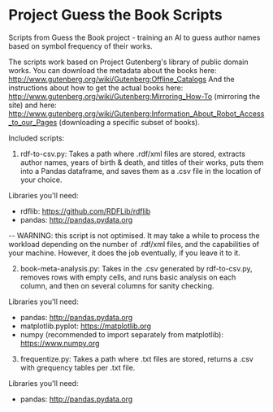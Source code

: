 # Project Guess the Book Scripts
Scripts from Guess the Book project - training an AI to guess author names based on symbol frequency of their works.

The scripts work based on Project Gutenberg's library of public domain works. You can download the metadata about the books here: http://www.gutenberg.org/wiki/Gutenberg:Offline_Catalogs
And the instructions about how to get the actual books here: http://www.gutenberg.org/wiki/Gutenberg:Mirroring_How-To (mirroring the site) and here: http://www.gutenberg.org/wiki/Gutenberg:Information_About_Robot_Access_to_our_Pages (downloading a specific subset of books).

Included scripts:

1. rdf-to-csv.py: 
Takes a path where .rdf/xml files are stored, extracts author names, years of birth & death, and titles of their works, puts them into a Pandas dataframe, and saves them as a .csv file in the location of your choice.

Libraries you'll need:
- rdflib: https://github.com/RDFLib/rdflib
- pandas: http://pandas.pydata.org

-- WARNING: this script is not optimised. It may take a while to process the workload depending on the number of .rdf/xml files, and the capabilities of your machine. However, it does the job eventually, if you leave it to it.


2. book-meta-analysis.py:
Takes in the .csv generated by rdf-to-csv.py, removes rows with empty cells, and runs basic analysis on each column, and then on several columns for sanity checking.

Libraries you'll need:
- pandas: http://pandas.pydata.org
- matplotlib.pyplot: https://matplotlib.org
- numpy (recommended to import separately from matplotlib): https://www.numpy.org


3. frequentize.py:
Takes a path where .txt files are stored, returns a .csv with grequency tables per .txt file.

Libraries you'll need:
- pandas: http://pandas.pydata.org
